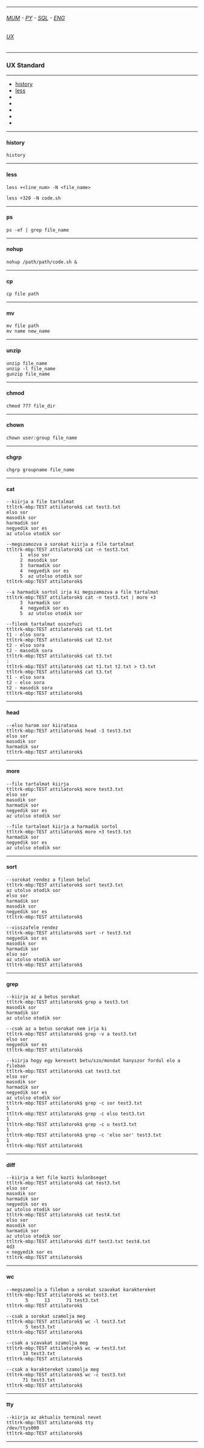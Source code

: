 
---

###### [MUM](https://github.com/ttltrk/PRG/blob/master/MUM.MD) - [PY](https://github.com/ttltrk/PRG/blob/master/PY/DOC/PYF/PYF.MD) - [SQL](https://github.com/ttltrk/DB/blob/master/SQL/DOC/OSM/OSQLM/SQLM/SQLM.MD) - [ENG](https://github.com/ttltrk/ELSE/blob/master/LAN/ENG/LE.MD)

###### [UX](https://github.com/ttltrk/ELSE/blob/master/M/UX/UX.MD)

---

### UX Standard

---

* <a href='#history'>history</a></br>
* <a href='#less'>less</a></br>
* <a href='#'></a>
* <a href='#'></a>
* <a href='#'></a>
* <a href='#'></a>
* <a href='#'></a>

---

<h4 id='history'>history</h4>

```
history
```

---

<h4 id='less'>less</h4>

```
less +<line_num> -N <file_name>

less +320 -N code.sh
```

---

<h4 id='ps'>ps</h4>

```
ps -ef | grep file_name
```

---

<h4 id='nohup'>nohup</h4>

```
nohup /path/path/code.sh &
```

---

<h4 id='cp'>cp</h4>

```
cp file path
```

---

<h4 id='mv'>mv</h4>

```
mv file path 
mv name new_name
```

---

<h4 id='unzip'>unzip</h4>

```
unzip file_name
unzip -l file_name
gunzip file_name
```

---

<h4 id='chmod'>chmod</h4>

```
chmod 777 file_dir
```

---

<h4 id='chown'>chown</h4>

```
chown user:group file_name
```

---

<h4 id='chgrp'>chgrp</h4>

```
chgrp groupname file_name
```

---

<h4 id='cat'>cat</h4>

```
--kiirja a file tartalmat
ttltrk-mbp:TEST attilatorok$ cat test3.txt
elso sor
masodik sor
harmadik sor
negyedik sor es
az utolso otodik sor
```

```
--megszamozva a sorokat kiirja a file tartalmat
ttltrk-mbp:TEST attilatorok$ cat -n test3.txt
     1	elso sor
     2	masodik sor
     3	harmadik sor
     4	negyedik sor es
     5	az utolso otodik sor
ttltrk-mbp:TEST attilatorok$ 
```

```
--a harmadik sortol irja ki megszamozva a file tartalmat
ttltrk-mbp:TEST attilatorok$ cat -n test3.txt | more +3
     3  harmadik sor
     4  negyedik sor es
     5  az utolso otodik sor
     
--fileok tartalmat osszefuzi
ttltrk-mbp:TEST attilatorok$ cat t1.txt
t1 - elso sora
ttltrk-mbp:TEST attilatorok$ cat t2.txt
t2 - elso sora
t2 - masodik sora
ttltrk-mbp:TEST attilatorok$ cat t3.txt
:
ttltrk-mbp:TEST attilatorok$ cat t1.txt t2.txt > t3.txt
ttltrk-mbp:TEST attilatorok$ cat t3.txt
t1 - elso sora
t2 - elso sora
t2 - masodik sora
ttltrk-mbp:TEST attilatorok$ 
```

---

<h4 id='head'>head</h4>

```
--elso harom sor kiiratasa
ttltrk-mbp:TEST attilatorok$ head -3 test3.txt
elso sor
masodik sor
harmadik sor
ttltrk-mbp:TEST attilatorok$ 
```

---

<h4 id='more'>more</h4>

```
--file tartalmat kiirja
ttltrk-mbp:TEST attilatorok$ more test3.txt
elso sor
masodik sor
harmadik sor
negyedik sor es
az utolso otodik sor
```

```
--file tartalmat kiirja a harmadik sortol
ttltrk-mbp:TEST attilatorok$ more +3 test3.txt
harmadik sor
negyedik sor es
az utolso otodik sor
```

---

<h4 id='sort'>sort</h4>

```
--sorokat rendez a fileon belul
ttltrk-mbp:TEST attilatorok$ sort test3.txt
az utolso otodik sor
elso sor
harmadik sor
masodik sor
negyedik sor es
ttltrk-mbp:TEST attilatorok$ 

--visszafele rendez
ttltrk-mbp:TEST attilatorok$ sort -r test3.txt
negyedik sor es
masodik sor
harmadik sor
elso sor
az utolso otodik sor
ttltrk-mbp:TEST attilatorok$ 
```

---

<h4 id='grep'>grep</h4>

```
--kiirja az a betus sorokat
ttltrk-mbp:TEST attilatorok$ grep a test3.txt
masodik sor
harmadik sor
az utolso otodik sor
```

```
--csak az a betus sorokat nem irja ki
ttltrk-mbp:TEST attilatorok$ grep -v a test3.txt
elso sor
negyedik sor es
ttltrk-mbp:TEST attilatorok$ 
```

```
--kiirja hogy egy keresett betu/szo/mondat hanyszor fordul elo a fileban
ttltrk-mbp:TEST attilatorok$ cat test3.txt
elso sor
masodik sor
harmadik sor
negyedik sor es
az utolso otodik sor
ttltrk-mbp:TEST attilatorok$ grep -c sor test3.txt
5
ttltrk-mbp:TEST attilatorok$ grep -c elso test3.txt
1
ttltrk-mbp:TEST attilatorok$ grep -c u test3.txt
1
ttltrk-mbp:TEST attilatorok$ grep -c 'elso sor' test3.txt
1
ttltrk-mbp:TEST attilatorok$ 
```

---

<h4 id='diff'>diff</h4>

```
--kiirja a ket file kozti kulonbseget
ttltrk-mbp:TEST attilatorok$ cat test3.txt
elso sor
masodik sor
harmadik sor
negyedik sor es
az utolso otodik sor
ttltrk-mbp:TEST attilatorok$ cat test4.txt
elso sor
masodik sor
harmadik sor
az utolso otodik sor
ttltrk-mbp:TEST attilatorok$ diff test3.txt test4.txt
4d3
< negyedik sor es
ttltrk-mbp:TEST attilatorok$ 
```

---

<h4 id='wc'>wc</h4>

```
--megszamolja a fileban a sorokat szavakat karaktereket
ttltrk-mbp:TEST attilatorok$ wc test3.txt
       5      13      71 test3.txt
ttltrk-mbp:TEST attilatorok$ 
```

```
--csak a sorokat szamolja meg       
ttltrk-mbp:TEST attilatorok$ wc -l test3.txt
       5 test3.txt
ttltrk-mbp:TEST attilatorok$ 
```

```
--csak a szavakat szamolja meg       
ttltrk-mbp:TEST attilatorok$ wc -w test3.txt
      13 test3.txt
ttltrk-mbp:TEST attilatorok$ 
```

```
--csak a karaktereket szamolja meg      
ttltrk-mbp:TEST attilatorok$ wc -c test3.txt
      71 test3.txt
ttltrk-mbp:TEST attilatorok$ 
```

---

<h4 id='tty'>tty</h4>

```
--kiirja az aktualis terminal nevet
ttltrk-mbp:TEST attilatorok$ tty
/dev/ttys000
ttltrk-mbp:TEST attilatorok$ 
```

---
